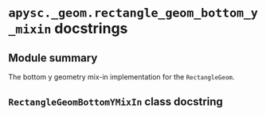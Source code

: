 # `apysc._geom.rectangle_geom_bottom_y_mixin` docstrings

## Module summary

The bottom y geometry mix-in implementation for the `RectangleGeom`.

## `RectangleGeomBottomYMixIn` class docstring